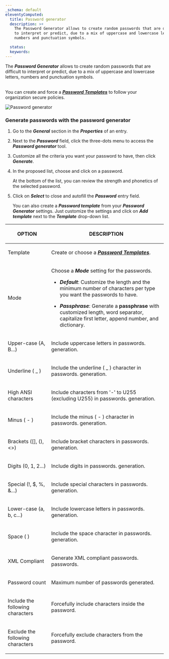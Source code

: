 ```yaml
---
_schema: default
eleventyComputed:
  title: Password generator
  description: >+
    The Password Generator allows to create random passwords that are difficult
    to interpret or predict, due to a mix of uppercase and lowercase letters,
    numbers and punctuation symbols.

  status:
  keywords:
---
```

The ***Password Generator*** allows to create random passwords that are difficult to interpret or predict, due to a mix of uppercase and lowercase letters, numbers and punctuation symbols.

<br>You can create and force a [***Password Templates***](/hub/web-interface/administration/management/password-templates/) to follow your organization secure policies.

![Password generator](https://cdnweb.devolutions.net/docs/HUBB6018_2024_1.png "Password generator")

### **Generate passwords with the password generator**

1. Go to the ***General*** section in the ***Properties*** of an entry.
2. Next to the ***Password*** field, click the three-dots menu to access the ***Password generator*** tool.
3. Customize all the criteria you want your password to have, then click ***Generate***.
4. In the proposed list, choose and click on a password.

   At the bottom of the list, you can review the strength and phonetics of the selected password.

5. Click on ***Select*** to close and autofill the ***Password*** entry field.

   You can also create a ***Password template*** from your ***Password Generator*** settings. Just customize the settings and click on ***Add template*** next to the ***Template*** drop-down list.

<table><thead><tr><th><p><strong>OPTION</strong></p></th><th><p><strong>DESCRIPTION</strong></p></th></tr></thead><tbody><tr><td><p>Template</p></td><td><p>Create or choose a <a href="https://docs.devolutions.net/server/web-interface/administration/templates/password-templates/"><em><strong>Password Templates</strong></em></a>.</p></td></tr><tr><td><p>Mode</p></td><td><p>Choose a <em><strong>Mode</strong></em> setting for the passwords.</p><ul><li><p><em><strong>Default</strong></em>: Customize the length and the minimum number of characters per type you want the passwords to have.</p></li><li><p><em><strong>Passphrase</strong></em>:<em><strong> </strong></em>Generate a <strong>passphrase</strong> with customized length, word separator, capitalize first letter, append number, and dictionary.</p></li></ul></td></tr><tr><td><p>Upper-case (A, B...)</p></td><td><p>Include uppercase letters in passwords. generation.</p></td></tr><tr><td><p>Underline ( _ )</p></td><td><p>Include the underline ( _ ) character in passwords. generation.</p></td></tr><tr><td><p>High ANSI characters</p></td><td><p>Include characters from '-' to U255 (excluding U255) in passwords. generation.</p></td></tr><tr><td><p>Minus ( - )</p></td><td><p>Include the minus ( - ) character in passwords. generation.</p></td></tr><tr><td><p>Brackets ([], (), &lt;&gt;)</p></td><td><p>Include bracket characters in passwords. generation.</p></td></tr><tr><td><p>Digits (0, 1, 2...)</p></td><td><p>Include digits in passwords. generation.</p></td></tr><tr><td><p>Special (!, $, %, &amp;...)</p></td><td><p>Include special characters in passwords. generation.</p></td></tr><tr><td><p>Lower-case (a, b, c...)</p></td><td><p>Include lowercase letters in passwords. generation.</p></td></tr><tr><td><p>Space ( )</p></td><td><p>Include the space character in passwords. generation.</p></td></tr><tr><td><p>XML Compliant</p></td><td><p>Generate XML compliant passwords. passwords.</p></td></tr><tr><td><p>Password count</p></td><td><p>Maximum number of passwords generated.</p></td></tr><tr><td><p>Include the following characters</p></td><td><p>Forcefully include characters inside the password.</p></td></tr><tr><td><p>Exclude the following characters</p></td><td><p>Forcefully exclude characters from the password.</p></td></tr></tbody></table>